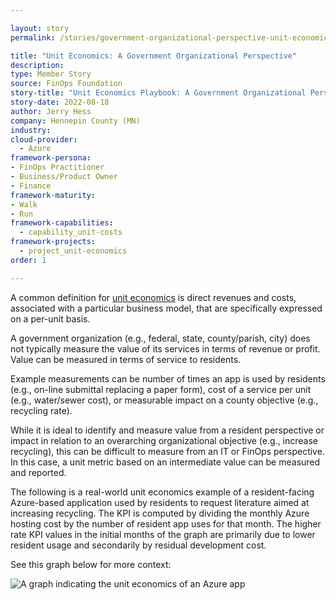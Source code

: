 ```yaml
---

layout: story
permalink: /stories/government-organizational-perspective-unit-economics

title: "Unit Economics: A Government Organizational Perspective"
description:
type: Member Story
source: FinOps Foundation
story-title: "Unit Economics Playbook: A Government Organizational Perspective"
story-date: 2022-08-18
author: Jerry Hess
company: Hennepin County (MN)
industry:
cloud-provider:
  - Azure
framework-persona:
- FinOps Practitioner
- Business/Product Owner
- Finance
framework-maturity:
- Walk
- Run
framework-capabilities:
  - capability_unit-costs
framework-projects:
  - project_unit-economics
order: 1

---
```


A common definition for [unit economics](https://www.finops.org/framework/capabilities/measure-unit-costs/) is direct revenues and costs, associated with a particular business model, that are specifically expressed on a per-unit basis.

A government organization (e.g., federal, state, county/parish, city) does not typically measure the value of its services in terms of revenue or profit. Value can be measured in terms of service to residents.  

Example measurements can be number of times an app is used by residents (e.g., on-line submittal replacing a paper form), cost of a service per unit (e.g., water/sewer cost), or measurable impact on a county objective (e.g., recycling rate).

While it is ideal to identify and measure value from a resident perspective or impact in relation to an overarching organizational objective (e.g., increase recycling), this can be difficult to measure from an IT or FinOps perspective. In this case, a unit metric based on an intermediate value can be measured and reported.

The following is a real-world unit economics example of a resident-facing Azure-based application used by residents to request literature aimed at increasing recycling. The KPI is computed by dividing the monthly Azure hosting cost by the number of resident app uses for that month. The higher rate KPI values in the initial months of the graph are primarily due to lower resident usage and secondarily by residual development cost.

See this graph below for more context:

![A graph indicating the unit economics of an Azure app](/../img/stories/unit-economics-government-unit-metrics.png)
